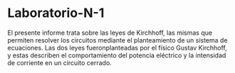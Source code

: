 # Laboratorio-N-1
El presente informe trata sobre las leyes de Kirchhoff, las mismas que permiten resolver los circuitos mediante   el   planteamiento   de   un   sistema   de   ecuaciones.   Las   dos   leyes   fueronplanteadas por el físico Gustav Kirchhoff, y estas describen el comportamiento del potencia eléctrico y la intensidad de corriente en un circuito cerrado.
